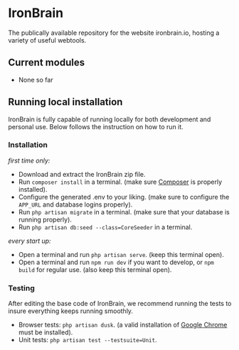 # IronBrain
The publically available repository for the website ironbrain.io, hosting a variety of useful webtools.

## Current modules
- None so far

## Running local installation
IronBrain is fully capable of running locally for both development and personal use. Below follows the instruction on how to run it.

### Installation
*first time only:*

- Download and extract the IronBrain zip file.
- Run `composer install` in a terminal. (make sure [Composer](https://getcomposer.org) is properly installed).
- Configure the generated .env to your liking. (make sure to configure the `APP_URL` and database logins properly).
- Run `php artisan migrate` in a terminal. (make sure that your database is running properly).
- Run `php artisan db:seed --class=CoreSeeder` in a terminal.

*every start up:*
- Open a terminal and run `php artisan serve`. (keep this terminal open).
- Open a terminal and run `npm run dev` if you want to develop, or `npm build` for regular use. (also keep this terminal open).

### Testing
After editing the base code of IronBrain, we recommend running the tests to insure everything keeps running smoothly.
- Browser tests: `php artisan dusk`. (a valid installation of [Google Chrome](https://www.google.com/chrome/) must be installed).
- Unit tests: `php artisan test --testsuite=Unit`. 
